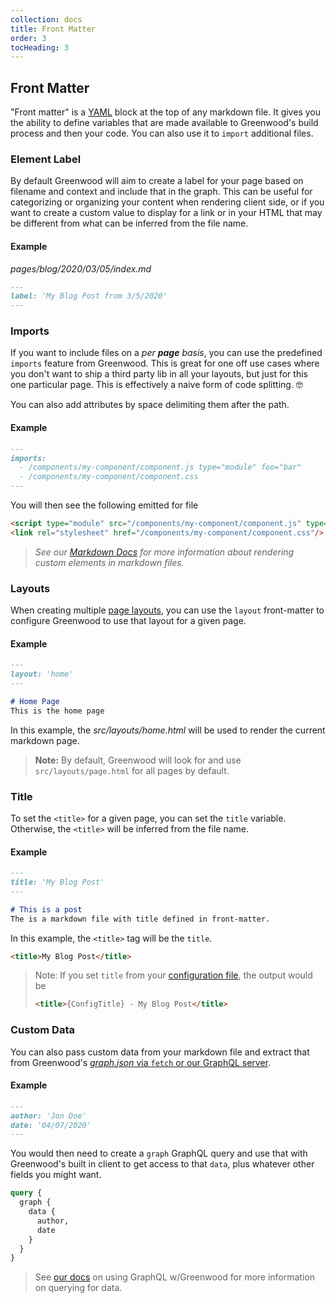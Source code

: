 ```yaml
---
collection: docs
title: Front Matter
order: 3
tocHeading: 3
---
```


## Front Matter

"Front matter" is a [YAML](https://yaml.org/) block at the top of any markdown file.  It gives you the ability to define variables that are made available to Greenwood's build process and then your code. You can also use it to `import` additional files.

### Element Label

By default Greenwood will aim to create a label for your page based on filename and context and include that in the graph.  This can be useful for categorizing or organizing your content when rendering client side, or if you want to create a custom value to display for a link or in your HTML that may be different from what can be inferred from the file name.

#### Example
_pages/blog/2020/03/05/index.md_
```md
---
label: 'My Blog Post from 3/5/2020'
---

```


### Imports
If you want to include files on a _per **page** basis_, you can use the predefined `imports` feature from Greenwood.  This is great for one off use cases where you don't want to ship a third party lib in all your layouts, but just for this one particular page.  This is effectively a naive form of code splitting.  🤓

You can also add attributes by space delimiting them after the path.

#### Example
```md
---
imports:
  - /components/my-component/component.js type="module" foo="bar"
  - /components/my-component/component.css
---
```

You will then see the following emitted for file
```html
<script type="module" src="/components/my-component/component.js" type="module" foo="bar"></script>
<link rel="stylesheet" href="/components/my-component/component.css"/>
```

> _See our [Markdown Docs](/docs/markdown#imports) for more information about rendering custom elements in markdown files._


### Layouts
When creating multiple [page layouts](/docs/layouts/), you can use the `layout` front-matter to configure Greenwood to use that layout for a given page.

#### Example
```md
---
layout: 'home'
---

# Home Page
This is the home page
```

In this example, the _src/layouts/home.html_ will be used to render the current markdown page.

> **Note:** By default, Greenwood will look for and use `src/layouts/page.html` for all pages by default.


### Title
To set the `<title>` for a given page, you can set the `title` variable.  Otherwise, the `<title>` will be inferred from the file name.

#### Example
```md
---
title: 'My Blog Post'
---

# This is a post
The is a markdown file with title defined in front-matter.
```

In this example, the `<title>` tag will be the `title`.
```html
<title>My Blog Post</title>
```

> Note: If you set `title` from your [configuration file](/docs/configuration#title), the output would be
> ```html
> <title>{ConfigTitle} - My Blog Post</title>
> ```

### Custom Data

You can also pass custom data from your markdown file and extract that from Greenwood's [_graph.json_ via `fetch` or our GraphQL server](/docs/data/).


#### Example
```md
---
author: 'Jon Doe'
date: '04/07/2020'
---
```

You would then need to create a `graph` GraphQL query and use that with Greenwood's built in client to get access to that `data`, plus whatever other fields you might want.
```graphql
query {
  graph {
    data {
      author,
      date
    }
  }
}
```

> See [our docs](/docs/data#internal-sources) on using GraphQL w/Greenwood for more information on querying for data.